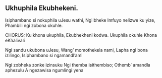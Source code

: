 ## Ukhuphila Ekubhekeni.

Isiphambano si nokuphila uJesu wathi, Ngi bheke
Imfuyo nelizwe ku yize, Phambili ngi zobona okuhle.

CHORUS:
Ku khona ukuphila, Ekubhekheni kodwa.
Ukuphila okuhle Khona eKhalivari

Ngi sandu ukubona uJesu, Wang’ momothekela nami,
Lapha ngi bona izilingo, Isiphambano si ngamandl’ami

Ngi zobheka zonke izinsuku Ngi themba isithembiso;
Othemb’ amandla aphezulu A ngezawisa ngumlingi yena
